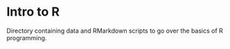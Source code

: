 # Intro to R

Directory containing data and RMarkdown scripts to go over the basics of R programming. 
